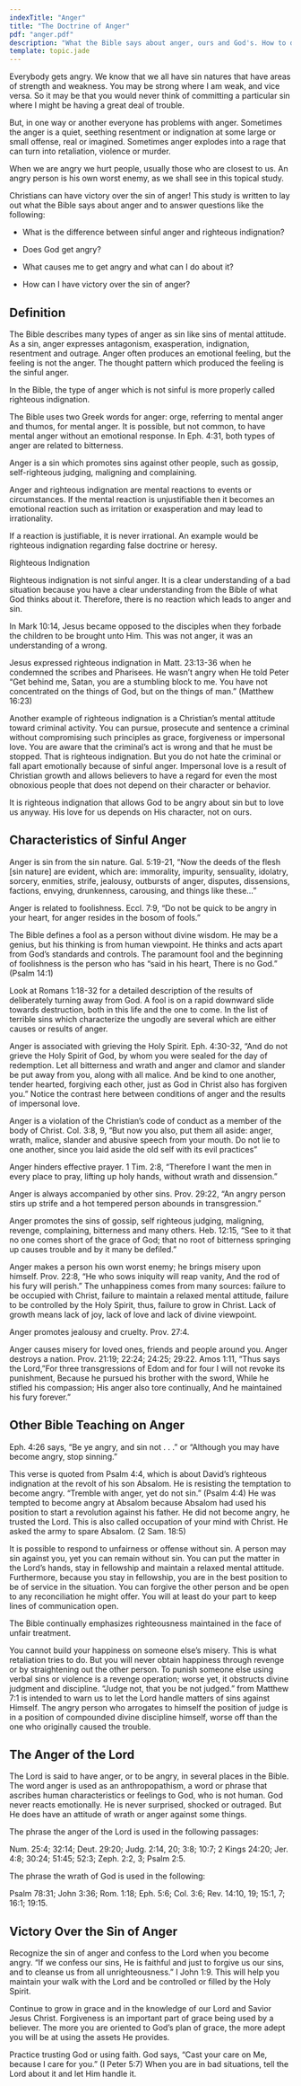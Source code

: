 ```yaml
---
indexTitle: "Anger"
title: "The Doctrine of Anger"
pdf: "anger.pdf"
description: "What the Bible says about anger, ours and God's. How to deal with sinful anger."
template: topic.jade
---
```


Everybody gets angry. We know that we all have sin natures that have
areas of strength and weakness. You may be strong where I am weak, and
vice versa. So it may be that you would never think of committing a
particular sin where I might be having a great deal of trouble.

But, in one way or another everyone has problems with anger. Sometimes
the anger is a quiet, seething resentment or indignation at some large
or small offense, real or imagined. Sometimes anger explodes into a rage
that can turn into retaliation, violence or murder.

When we are angry we hurt people, usually those who are closest to us.
An angry person is his own worst enemy, as we shall see in this topical
study.

Christians can have victory over the sin of anger! This study is written
to lay out what the Bible says about anger and to answer questions like
the following:

* What is the difference between sinful anger and righteous indignation?

* Does God get angry?

* What causes me to get angry and what can I do about it?

* How can I have victory over the sin of anger?

## Definition ##

The Bible describes many types of anger as sin like sins of mental
attitude. As a sin, anger expresses antagonism, exasperation,
indignation, resentment and outrage. Anger often produces an emotional
feeling, but the feeling is not the anger. The thought pattern which
produced the feeling is the sinful anger.

In the Bible, the type of anger which is not sinful is more properly
called righteous indignation.

The Bible uses two Greek words for anger: orge, referring to mental
anger and thumos, for mental anger. It is possible, but not common, to
have mental anger without an emotional response. In Eph. 4:31, both
types of anger are related to bitterness.

Anger is a sin which promotes sins against other people, such as gossip,
self-righteous judging, maligning and complaining.

Anger and righteous indignation are mental reactions to events or
circumstances. If the mental reaction is unjustifiable then it becomes
an emotional reaction such as irritation or exasperation and may lead to
irrationality.

If a reaction is justifiable, it is never irrational. An example would
be righteous indignation regarding false doctrine or heresy.

Righteous Indignation

Righteous indignation is not sinful anger. It is a clear understanding
of a bad situation because you have a clear understanding from the Bible
of what God thinks about it. Therefore, there is no reaction which leads
to anger and sin.

In Mark 10:14, Jesus became opposed to the disciples when they forbade
the children to be brought unto Him. This was not anger, it was an
understanding of a wrong.

Jesus expressed righteous indignation in Matt. 23:13-36 when he
condemned the scribes and Pharisees. He wasn’t angry when He told Peter
“Get behind me, Satan, you are a stumbling block to me. You have not
concentrated on the things of God, but on the things of man.” (Matthew
16:23)

Another example of righteous indignation is a Christian’s mental
attitude toward criminal activity. You can pursue, prosecute and
sentence a criminal without compromising such principles as grace,
forgiveness or impersonal love. You are aware that the criminal’s act is
wrong and that he must be stopped. That is righteous indignation. But
you do not hate the criminal or fall apart emotionally because of sinful
anger. Impersonal love is a result of Christian growth and allows
believers to have a regard for even the most obnoxious people that does
not depend on their character or behavior.

It is righteous indignation that allows God to be angry about sin but to
love us anyway. His love for us depends on His character, not on ours.

## Characteristics of Sinful Anger ##

Anger is sin from the sin nature. Gal. 5:19-21, “Now the deeds of the
flesh [sin nature] are evident, which are: immorality, impurity,
sensuality, idolatry, sorcery, enmities, strife, jealousy, outbursts of
anger, disputes, dissensions, factions, envying, drunkenness, carousing,
and things like these…”

Anger is related to foolishness. Eccl. 7:9, “Do not be quick to be angry
in your heart, for anger resides in the bosom of fools.”

The Bible defines a fool as a person without divine wisdom. He may be a
genius, but his thinking is from human viewpoint. He thinks and acts
apart from God’s standards and controls. The paramount fool and the
beginning of foolishness is the person who has “said in his heart, There
is no God.” (Psalm 14:1)

Look at Romans 1:18-32 for a detailed description of the results of
deliberately turning away from God. A fool is on a rapid downward slide
towards destruction, both in this life and the one to come. In the list
of terrible sins which characterize the ungodly are several which are
either causes or results of anger.

Anger is associated with grieving the Holy Spirit. Eph. 4:30-32, “And do
not grieve the Holy Spirit of God, by whom you were sealed for the day
of redemption. Let all bitterness and wrath and anger and clamor and
slander be put away from you, along with all malice. And be kind to one
another, tender hearted, forgiving each other, just as God in Christ
also has forgiven you.” Notice the contrast here between conditions of
anger and the results of impersonal love.

Anger is a violation of the Christian’s code of conduct as a member of
the body of Christ. Col. 3:8, 9, “But now you also, put them all aside:
anger, wrath, malice, slander and abusive speech from your mouth. Do not
lie to one another, since you laid aside the old self with its evil
practices”

Anger hinders effective prayer. 1 Tim. 2:8, “Therefore I want the men in
every place to pray, lifting up holy hands, without wrath and
dissension.”

Anger is always accompanied by other sins. Prov. 29:22, “An angry person
stirs up strife and a hot tempered person abounds in transgression.”

Anger promotes the sins of gossip, self righteous judging, maligning,
revenge, complaining, bitterness and many others. Heb. 12:15, “See to it
that no one comes short of the grace of God; that no root of bitterness
springing up causes trouble and by it many be defiled.”

Anger makes a person his own worst enemy; he brings misery upon himself.
Prov. 22:8, “He who sows iniquity will reap vanity, And the rod of his
fury will perish.” The unhappiness comes from many sources: failure to
be occupied with Christ, failure to maintain a relaxed mental attitude,
failure to be controlled by the Holy Spirit, thus, failure to grow in
Christ. Lack of growth means lack of joy, lack of love and lack of
divine viewpoint.

Anger promotes jealousy and cruelty. Prov. 27:4.

Anger causes misery for loved ones, friends and people around you. Anger
destroys a nation. Prov. 21:19; 22:24; 24:25; 29:22. Amos 1:11, “Thus
says the Lord,”For three transgressions of Edom and for four I will not
revoke its punishment, Because he pursued his brother with the sword,
While he stifled his compassion; His anger also tore continually, And he
maintained his fury forever.”

## Other Bible Teaching on Anger ##

Eph. 4:26 says, “Be ye angry, and sin not . . .” or “Although you may
have become angry, stop sinning.”

This verse is quoted from Psalm 4:4, which is about David’s righteous
indignation at the revolt of his son Absalom. He is resisting the
temptation to become angry. “Tremble with anger, yet do not sin.” (Psalm
4:4) He was tempted to become angry at Absalom because Absalom had used
his position to start a revolution against his father. He did not become
angry, he trusted the Lord. This is also called occupation of your mind
with Christ. He asked the army to spare Absalom. (2 Sam. 18:5)

It is possible to respond to unfairness or offense without sin. A person
may sin against you, yet you can remain without sin. You can put the
matter in the Lord’s hands, stay in fellowship and maintain a relaxed
mental attitude. Furthermore, because you stay in fellowship, you are in
the best position to be of service in the situation. You can forgive the
other person and be open to any reconciliation he might offer. You will
at least do your part to keep lines of communication open.

The Bible continually emphasizes righteousness maintained in the face of
unfair treatment.

You cannot build your happiness on someone else’s misery. This is what
retaliation tries to do. But you will never obtain happiness through
revenge or by straightening out the other person. To punish someone else
using verbal sins or violence is a revenge operation; worse yet, it
obstructs divine judgment and discipline. “Judge not, that you be not
judged.” from Matthew 7:1 is intended to warn us to let the Lord handle
matters of sins against Himself. The angry person who arrogates to
himself the position of judge is in a position of compounded divine
discipline himself, worse off than the one who originally caused the
trouble.

## The Anger of the Lord ##

The Lord is said to have anger, or to be angry, in several places in the
Bible. The word anger is used as an anthropopathism, a word or phrase
that ascribes human characteristics or feelings to God, who is not
human. God never reacts emotionally. He is never surprised, shocked or
outraged. But He does have an attitude of wrath or anger against some
things.

The phrase the anger of the Lord is used in the following passages:

Num. 25:4; 32:14; Deut. 29:20; Judg. 2:14, 20; 3:8; 10:7; 2 Kings 24:20;
Jer. 4:8; 30:24; 51:45; 52:3; Zeph. 2:2, 3; Psalm 2:5.

The phrase the wrath of God is used in the following:

Psalm 78:31; John 3:36; Rom. 1:18; Eph. 5:6; Col. 3:6; Rev. 14:10, 19;
15:1, 7; 16:1; 19:15.

## Victory Over the Sin of Anger ##

Recognize the sin of anger and confess to the Lord when you become
angry. “If we confess our sins, He is faithful and just to forgive us
our sins, and to cleanse us from all unrighteousness.” I John 1:9. This
will help you maintain your walk with the Lord and be controlled or
filled by the Holy Spirit.

Continue to grow in grace and in the knowledge of our Lord and Savior
Jesus Christ. Forgiveness is an important part of grace being used by a
believer. The more you are oriented to God’s plan of grace, the more
adept you will be at using the assets He provides.

Practice trusting God or using faith. God says, “Cast your care on Me,
because I care for you.” (I Peter 5:7) When you are in bad situations,
tell the Lord about it and let Him handle it.

